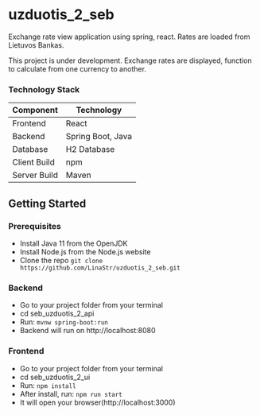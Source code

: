 # uzduotis_2_seb

Exchange rate view application using spring, react. Rates are loaded from Lietuvos Bankas.

This project is under development. Exchange rates are displayed, function to calculate from one currency to another. 

### Technology Stack
Component         | Technology
---               | ---
Frontend          | React
Backend           | Spring Boot, Java
Database          | H2 Database
Client Build      | npm
Server Build      | Maven

## Getting Started

### Prerequisites
-  Install Java 11 from the OpenJDK
-  Install Node.js from the Node.js website
-  Clone the repo `git clone https://github.com/LinaStr/uzduotis_2_seb.git`

### Backend
- Go to your project folder from your terminal
- cd seb_uzduotis_2_api
- Run: `mvnw spring-boot:run`
- Backend will run on http://localhost:8080

### Frontend
- Go to your project folder from your terminal
- cd seb_uzduotis_2_ui
- Run: `npm install` 
- After install, run: `npm run start`
- It will open your browser(http://localhost:3000)
